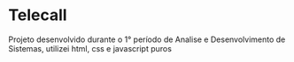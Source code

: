 # Telecall
Projeto desenvolvido durante o 1° período de Analise e Desenvolvimento de Sistemas, utilizei html, css e javascript puros 
